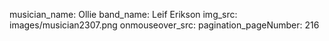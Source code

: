 musician_name: Ollie
band_name: Leif Erikson
img_src: images/musician2307.png
onmouseover_src: 
pagination_pageNumber: 216